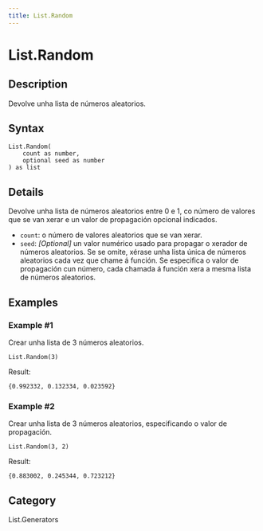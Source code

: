 ```yaml
---
title: List.Random
---
```


# List.Random


## Description

Devolve unha lista de números aleatorios.


## Syntax

```powerquery
List.Random(
    count as number,
    optional seed as number
) as list
```


## Details

Devolve unha lista de números aleatorios entre 0 e 1, co número de valores que se van xerar e un valor de propagación opcional indicados.<ul>   <li><code>count</code>: o número de valores aleatorios que se van xerar.</li>   <li><code>seed</code>: <i>[Optional]</i> un valor numérico usado para propagar o xerador de números aleatorios. Se se omite, xérase unha lista única de números aleatorios cada vez que chame á función. Se especifica o valor de propagación cun número, cada chamada á función xera a mesma lista de números aleatorios.</li></ul>


## Examples

### Example #1 
Crear unha lista de 3 números aleatorios.
```powerquery
List.Random(3)
```

Result: 
```powerquery
{0.992332, 0.132334, 0.023592}
```


### Example #2 
Crear unha lista de 3 números aleatorios, especificando o valor de propagación.
```powerquery
List.Random(3, 2)
```

Result: 
```powerquery
{0.883002, 0.245344, 0.723212}
```




## Category
List.Generators
